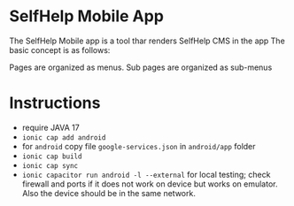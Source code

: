 # SelfHelp Mobile App

The SelfHelp Mobile app is a tool thar renders SelfHelp CMS in the app
The basic concept is as follows:

Pages are organized as menus.
Sub pages are organized as sub-menus

# Instructions
 - require JAVA 17
 - `ionic cap add android`
 - for `android` copy file `google-services.json` in `android/app` folder 
 - `ionic cap build`
 - `ionic cap sync`
 - `ionic capacitor run android -l --external` for local testing; check firewall and ports if it does not work on device but works on emulator. Also the device should be in the same network.



